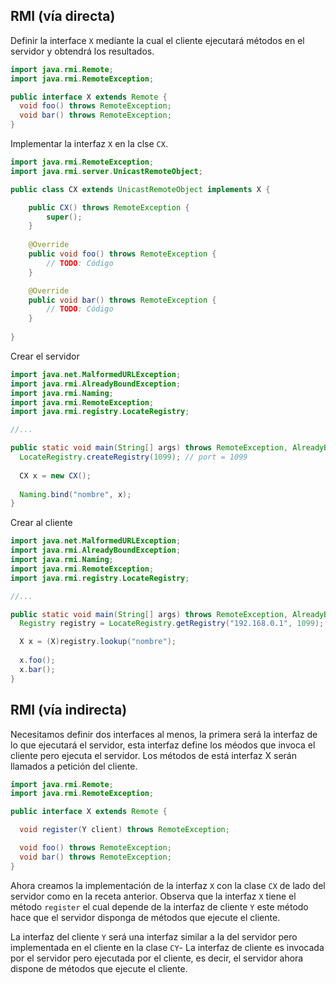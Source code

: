 ## RMI (vía directa)

Definir la interface `X` mediante la cual el cliente ejecutará métodos en el servidor y obtendrá los resultados.

~~~java
import java.rmi.Remote;
import java.rmi.RemoteException;

public interface X extends Remote {
  void foo() throws RemoteException;
  void bar() throws RemoteException;
}
~~~

Implementar la interfaz `X` en la clse `CX`.

~~~java
import java.rmi.RemoteException;
import java.rmi.server.UnicastRemoteObject;

public class CX extends UnicastRemoteObject implements X {

    public CX() throws RemoteException {
        super();
    }
    
    @Override
    public void foo() throws RemoteException {
        // TODO: Código
    }

    @Override
    public void bar() throws RemoteException {
        // TODO: Código
    }
    
}
~~~

Crear el servidor

~~~java
import java.net.MalformedURLException;
import java.rmi.AlreadyBoundException;
import java.rmi.Naming;
import java.rmi.RemoteException;
import java.rmi.registry.LocateRegistry;

//...

public static void main(String[] args) throws RemoteException, AlreadyBoundException, MalformedURLException  {
  LocateRegistry.createRegistry(1099); // port = 1099
  
  CX x = new CX();
  
  Naming.bind("nombre", x);
}
~~~

Crear al cliente

~~~java
import java.net.MalformedURLException;
import java.rmi.AlreadyBoundException;
import java.rmi.Naming;
import java.rmi.RemoteException;
import java.rmi.registry.LocateRegistry;

//...

public static void main(String[] args) throws RemoteException, AlreadyBoundException, MalformedURLException  {
  Registry registry = LocateRegistry.getRegistry("192.168.0.1", 1099); // host = 192.168.0.1, port = 1099

  X x = (X)registry.lookup("nombre");
  
  x.foo();
  x.bar();
}
~~~

## RMI (vía indirecta)

Necesitamos definir dos interfaces al menos, la primera será la interfaz de lo que ejecutará el servidor, esta interfaz define los méodos que invoca el cliente pero ejecuta el servidor. Los métodos de está interfaz X serán llamados a petición del cliente.

~~~java
import java.rmi.Remote;
import java.rmi.RemoteException;

public interface X extends Remote {

  void register(Y client) throws RemoteException;

  void foo() throws RemoteException;
  void bar() throws RemoteException;
}
~~~

Ahora creamos la implementación de la interfaz `X` con la clase `CX` 
de lado del servidor como en la receta anterior. Observa que la interfaz `X` tiene el método `register` el cual depende de la interfaz de cliente `Y` este método hace que el servidor disponga de métodos que ejecute el cliente.

La interfaz del cliente `Y` será una interfaz similar a la del servidor pero implementada en el cliente en la clase `CY`- La interfaz de cliente es invocada por el servidor pero ejecutada por el cliente, es decir, el servidor ahora dispone de métodos que ejecute el cliente.
